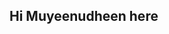 ## Hi Muyeenudheen here 

<!--
**muyeenudheenk/muyeenudheenk** is a ✨ _special_ ✨ repository because its `README.md` (this file) appears on your GitHub profile.

#Here are some ideas to get you started:

- 🔭 I’m currently working on ..depresssed world .
- 🌱 I’m currently learning ...ecomics or fianace 
- 👯 I’m looking to collaborate on ...some
- 🤔 I’m looking for help with ...
- 💬 Ask me about ...
- 📫 How to reach me: ...
- 😄 Pronouns: ...
- ⚡ Fun fact: ...
-->
